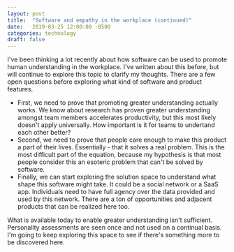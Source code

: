 ```yaml
---
layout: post
title:  "Software and empathy in the workplace (continued)"
date:   2019-03-25 12:00:00 -0500
categories: technology
draft: false
---
```


I've been thinking a lot recently about how software can be used to promote human understanding in the workplace. I've written about this before, but will continue to explore this topic to clarify my thoughts. There are a few open questions before exploring what kind of software and product features. 

* First, we need to prove that promoting greater understanding actually works. We know about research has proven greater understanding amongst team members accelerates productivity, but this most likely doesn't apply universally. How important is it for teams to undertand each other better?
* Second, we need to prove that people care enough to make this product a part of their lives. Essentially - that it solves a real problem. This is the most difficult part of the equation, because my hypothesis is that most people consider this an esoteric problem that can't be solved by software.
* Finally, we can start exploring the solution space to understand what shape this software might take. It could be a social network or a SaaS app. Individuals need to have full agency over the data provided and used by this network. There are a ton of opportunities and adjacent products that can be realized here too. 

What is available today to enable greater understanding isn't sufficient. Personality assessments are seen once and not used on a continual basis. I'm going to keep exploring this space to see if there's something more to be discovered here.